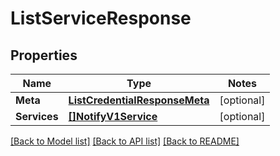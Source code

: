 # ListServiceResponse

## Properties
Name | Type | Notes
------------ | ------------- | -------------
**Meta** | [**ListCredentialResponseMeta**](ListCredentialResponse_meta.md) | [optional] 
**Services** | [**[]NotifyV1Service**](notify.v1.service.md) | [optional] 

[[Back to Model list]](../README.md#documentation-for-models) [[Back to API list]](../README.md#documentation-for-api-endpoints) [[Back to README]](../README.md)


